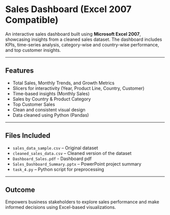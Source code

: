 # Sales Dashboard (Excel 2007 Compatible)

An interactive sales dashboard built using **Microsoft Excel 2007**, showcasing insights from a cleaned sales dataset. The dashboard includes KPIs, time-series analysis, category-wise and country-wise performance, and top customer insights.

---

##  Features
-  Total Sales, Monthly Trends, and Growth Metrics
-  Slicers for interactivity (Year, Product Line, Country, Customer)
-  Time-based insights (Monthly Sales)
-  Sales by Country & Product Category
-  Top Customer Sales
-  Clean and consistent visual design
-  Data cleaned using Python (Pandas)

---

##  Files Included
- `sales_data_sample.csv` – Original dataset
- `cleaned_sales_data.csv` – Cleaned version of the dataset
- `Dashboard_Sales.pdf` - Dashboard pdf
- `Sales_Dashboard_Summary.pptx` – PowerPoint project summary
- `task_4.py` – Python script for preprocessing

---

##  Outcome
Empowers business stakeholders to explore sales performance and make informed decisions using Excel-based visualizations.
